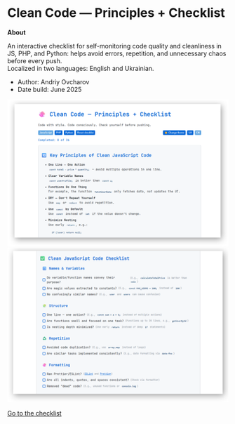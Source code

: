 # Clean Code — Principles + Checklist

**About**

An interactive checklist for self-monitoring code quality and cleanliness in JS, PHP, and Python: helps avoid errors, repetition, and unnecessary chaos before every push.<br>
Localized in two languages: English and Ukrainian.

- Author: Andriy Ovcharov
- Date build: June 2025

<img src="images/img1.png" width="800px" alt="img">
<img src="images/img2.png" width="800px" alt="img">

 [Go to the checklist](https://ovcharovcoder.github.io/clean-code-checklist)
